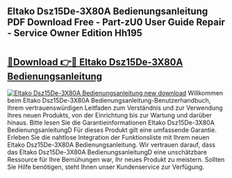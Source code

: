 ## Eltako Dsz15De-3X80A Bedienungsanleitung PDF Download Free - Part-zU0 User Guide Repair - Service Owner Edition Hh195

# <h2><a href="http://df5msq.blite.top/?on=Eltako+Dsz15De-3X80A+Bedienungsanleitung">🔗Download 👉🔴 Eltako Dsz15De-3X80A Bedienungsanleitung</a></h2>

[![Eltako Dsz15De-3X80A Bedienungsanleitung new download](https://i.imgur.com/lujVjoI.png)](http://df5msq.blite.top/?on=Eltako+Dsz15De-3X80A+Bedienungsanleitung)
Willkommen beim Eltako Dsz15De-3X80A Bedienungsanleitung-Benutzerhandbuch, Ihrem vertrauenswürdigen Leitfaden zum Verständnis und zur Verwendung Ihres neuen Produkts, von der Einrichtung bis zur Wartung und darüber hinaus. Bitte lesen Sie die Garantieinformationen Eltako Dsz15De-3X80A BedienungsanleitungD Für dieses Produkt gilt eine umfassende Garantie. Erleben Sie die nahtlose Integration der Funktionsliste mit Ihrem neuen Eltako Dsz15De-3X80A Bedienungsanleitung. Wir vertrauen darauf, dass das Eltako Dsz15De-3X80A BedienungsanleitungD eine unschätzbare Ressource für Ihre Bemühungen war, Ihr neues Produkt zu meistern. Sollten Sie Hilfe benötigen, steht Ihnen unser Kundenservice zur Verfügung.

